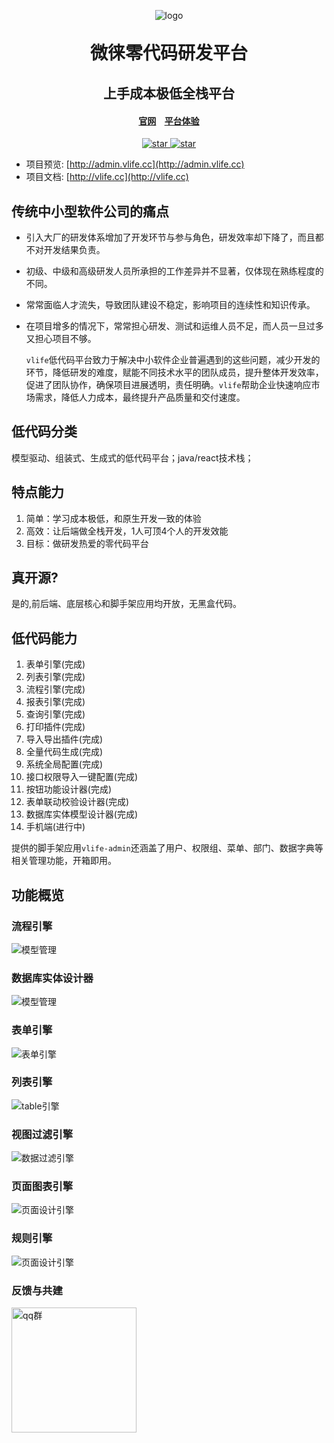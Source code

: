 <p align="center">
	<img alt="logo" src="https://gitee.com/wwwlike/vlife/raw/master/docs/static/logo1.jpg">
</p>
<h1 align="center" style="margin: 30px 0 30px; font-weight: bold;">微徕零代码研发平台</h1>
<h2 align="center">上手成本极低全栈平台</h2>
<h4 align="center"><a target="_blank" href="http://vlife.cc">官网</a>&nbsp;&nbsp;
&nbsp;<a target="_blank" href="http://admin.vlife.cc/login">平台体验</a></h4>
<p align="center">
    <a href="https://gitee.com/wwwlike/vlife" target="_blank">
      <img src="https://gitee.com/wwwlike/vlife/badge/star.svg?theme=dark" alt="star" />
    </a>
    <a href="https://gitee.com/wwwlike/vlife" target="_blank">
      <img src="https://gitee.com/wwwlike/vlife/badge/fork.svg?theme=dark" alt="star" />
    </a>
</p>

- 项目预览:   [http://admin.vlife.cc](http://admin.vlife.cc)
- 项目文档:   [http://vlife.cc](http://vlife.cc)

## 传统中小型软件公司的痛点
- 引入大厂的研发体系增加了开发环节与参与角色，研发效率却下降了，而且都不对开发结果负责。
- 初级、中级和高级研发人员所承担的工作差异并不显著，仅体现在熟练程度的不同。
- 常常面临人才流失，导致团队建设不稳定，影响项目的连续性和知识传承。
- 在项目增多的情况下，常常担心研发、测试和运维人员不足，而人员一旦过多又担心项目不够。

	`vlife`低代码平台致力于解决中小软件企业普遍遇到的这些问题，减少开发的环节，降低研发的难度，赋能不同技术水平的团队成员，提升整体开发效率，促进了团队协作，确保项目进展透明，责任明确。`vlife`帮助企业快速响应市场需求，降低人力成本，最终提升产品质量和交付速度。


## 低代码分类
 模型驱动、组装式、生成式的低代码平台；java/react技术栈；

## 特点能力
1.  简单：学习成本极低，和原生开发一致的体验
2.  高效：让后端做全栈开发，1人可顶4个人的开发效能
3.  目标：做研发热爱的零代码平台

## 真开源?
是的,前后端、底层核心和脚手架应用均开放，无黑盒代码。

## 低代码能力
1. 表单引擎(完成)
2. 列表引擎(完成)
3. 流程引擎(完成)
4. 报表引擎(完成)
5. 查询引擎(完成)
6. 打印插件(完成)
7. 导入导出插件(完成)
8. 全量代码生成(完成)
9. 系统全局配置(完成)
10.  接口权限导入一键配置(完成)
11.  按钮功能设计器(完成)
12. 表单联动校验设计器(完成)
13. 数据库实体模型设计器(完成)
14.  手机端(进行中)

提供的脚手架应用`vlife-admin`还涵盖了用户、权限组、菜单、部门、数据字典等相关管理功能，开箱即用。

## 功能概览

### 流程引擎
  ![模型管理](https://gitee.com/wwwlike/vlife/raw/master/docs/static/flow.png)

### 数据库实体设计器
  ![模型管理](https://gitee.com/wwwlike/vlife/raw/master//docs/static/abcd.png)

### 表单引擎
  ![表单引擎](https://gitee.com/wwwlike/vlife/raw/master//docs/static/formDesign.png)

### 列表引擎
  ![table引擎](https://gitee.com/wwwlike/vlife/raw/master//docs/static/tableDesign.png)

### 视图过滤引擎
  ![数据过滤引擎](https://gitee.com/wwwlike/vlife/raw/master//docs/static/queryDesign.png)

### 页面图表引擎
  ![页面设计引擎](https://gitee.com/wwwlike/vlife/raw/master//docs/static/pageDesign.png)


### 规则引擎
![页面设计引擎](https://gitee.com/wwwlike/vlife/raw/master//docs/static/rule.png)



### 反馈与共建

<div >
    <div style="display: inline-block;width:200px">
      <img style="width: 200px; height: 200px;" src="https://gitee.com/wwwlike/vlife/raw/master//docs/static/qqq.png" alt="qq群">
    </div>
</div>

